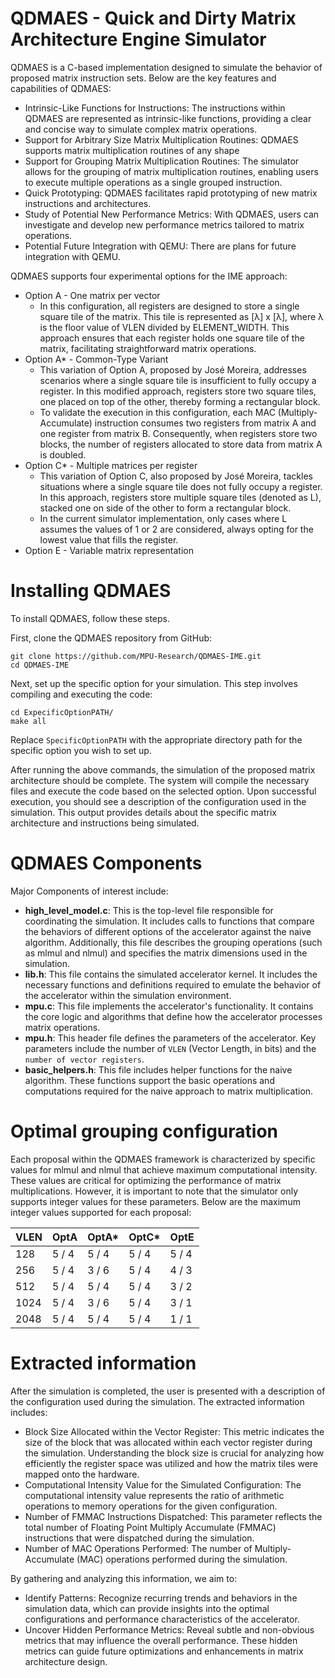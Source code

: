 # QDMAES - Quick and Dirty Matrix Architecture Engine Simulator

QDMAES is a C-based implementation designed to simulate the behavior of proposed matrix instruction sets. Below are the key features and capabilities of QDMAES:
* Intrinsic-Like Functions for Instructions: The instructions within QDMAES are represented as intrinsic-like functions, providing a clear and concise way to simulate complex matrix operations.
* Support for Arbitrary Size Matrix Multiplication Routines: QDMAES supports matrix multiplication routines of any shape
* Support for Grouping Matrix Multiplication Routines: The simulator allows for the grouping of matrix multiplication routines, enabling users to execute multiple operations as a single grouped instruction. 
* Quick Prototyping: QDMAES facilitates rapid prototyping of new matrix instructions and architectures.
* Study of Potential New Performance Metrics: With QDMAES, users can investigate and develop new performance metrics tailored to matrix operations. 
* Potential Future Integration with QEMU: There are plans for future integration with QEMU.


QDMAES supports four experimental options for the IME approach:
* Option A - One matrix per vector
  * In this configuration, all registers are designed to store a single square tile of the matrix. This tile is represented as [λ] x [λ], where λ is the floor value of VLEN divided by ELEMENT_WIDTH. This approach ensures that each register holds one square tile of the matrix, facilitating straightforward matrix operations.
* Option A* - Common-Type Variant
  * This variation of Option A, proposed by José Moreira, addresses scenarios where a single square tile is insufficient to fully occupy a register. In this modified approach, registers store two square tiles, one placed on top of the other, thereby forming a rectangular block.
  * To validate the execution in this configuration, each MAC (Multiply-Accumulate) instruction consumes two registers from matrix A and one register from matrix B. Consequently, when registers store two blocks, the number of registers allocated to store data from matrix A is doubled.
* Option C* - Multiple matrices per register
  * This variation of Option C, also proposed by José Moreira, tackles situations where a single square tile does not fully occupy a register. In this approach, registers store multiple square tiles (denoted as L), stacked one on side of the other to form a rectangular block.
  * In the current simulator implementation, only cases where L assumes the values of 1 or 2 are considered, always opting for the lowest value that fills the register. 
* Option E - Variable matrix representation


# Installing QDMAES

To install QDMAES, follow these steps.

First, clone the QDMAES repository from GitHub:
```
git clone https://github.com/MPU-Research/QDMAES-IME.git
cd QDMAES-IME
```

Next, set up the specific option for your simulation. This step involves compiling and executing the code:

```
cd ExpecificOptionPATH/
make all
```

Replace ```SpecificOptionPATH``` with the appropriate directory path for the specific option you wish to set up.

After running the above commands, the simulation of the proposed matrix architecture should be complete. The system will compile the necessary files and execute the code based on the selected option. Upon successful execution, you should see a description of the configuration used in the simulation. This output provides details about the specific matrix architecture and instructions being simulated.

# QDMAES Components

Major Components of interest include:

* **high_level_model.c**: This is the top-level file responsible for coordinating the simulation. It includes calls to functions that compare the behaviors of different options of the accelerator against the naive algorithm. Additionally, this file describes the grouping operations (such as mlmul and nlmul) and specifies the matrix dimensions used in the simulation.
* **lib.h**: This file contains the simulated accelerator kernel. It includes the necessary functions and definitions required to emulate the behavior of the accelerator within the simulation environment. 
* **mpu.c**: This file implements the accelerator's functionality. It contains the core logic and algorithms that define how the accelerator processes matrix operations.
* **mpu.h**: This header file defines the parameters of the accelerator. Key parameters include the number of ```VLEN``` (Vector Length, in bits) and the ```number of vector registers```. 
* **basic_helpers.h**: This file includes helper functions for the naive algorithm. These functions support the basic operations and computations required for the naive approach to matrix multiplication. 
 

# Optimal grouping configuration

Each proposal within the QDMAES framework is characterized by specific values for mlmul and nlmul that achieve maximum computational intensity. These values are critical for optimizing the performance of matrix multiplications. However, it is important to note that the simulator only supports integer values for these parameters. Below are the maximum integer values supported for each proposal:


| VLEN | OptA | OptA* | OptC* | OptE |
| ------------- | ------------- | ------------- | ------------- | ------------- |
| 128 | 5 / 4 | 5 / 4 | 5 / 4 | 5 / 4 |
| 256 | 5 / 4 | 3 / 6 | 5 / 4 | 4 / 3 |
| 512 | 5 / 4 | 5 / 4 | 5 / 4 | 3 / 2 |
| 1024 | 5 / 4 | 3 / 6 | 5 / 4 | 3 / 1 |
| 2048 | 5 / 4 | 5 / 4 | 5 / 4 | 1 / 1 |

# Extracted information

After the simulation is completed, the user is presented with a description of the configuration used during the simulation. The extracted information includes:
* Block Size Allocated within the Vector Register: This metric indicates the size of the block that was allocated within each vector register during the simulation. Understanding the block size is crucial for analyzing how efficiently the register space was utilized and how the matrix tiles were mapped onto the hardware. 
* Computational Intensity Value for the Simulated Configuration: The computational intensity value represents the ratio of arithmetic operations to memory operations for the given configuration.
* Number of FMMAC Instructions Dispatched: This parameter reflects the total number of Floating Point Multiply Accumulate (FMMAC) instructions that were dispatched during the simulation.
* Number of MAC Operations Performed: The number of Multiply-Accumulate (MAC) operations performed during the simulation.

By gathering and analyzing this information, we aim to:

* Identify Patterns: Recognize recurring trends and behaviors in the simulation data, which can provide insights into the optimal configurations and performance characteristics of the accelerator.
* Uncover Hidden Performance Metrics: Reveal subtle and non-obvious metrics that may influence the overall performance. These hidden metrics can guide future optimizations and enhancements in matrix architecture design.
